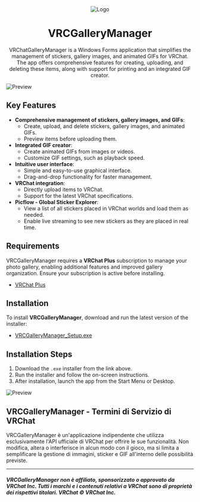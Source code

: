 <div align="center">
<img src="https://i.imgur.com/cQ4t6cy.png" alt="Logo">

# VRCGalleryManager

VRChatGalleryManager is a Windows Forms application that simplifies the management of stickers, gallery images, and animated GIFs for VRChat. The app offers comprehensive features for creating, uploading, and deleting these items, along with support for printing and an integrated GIF creator.

<div align="left">
<img src="https://i.imgur.com/4QJkMDW.png" alt="Preview">

## Key Features

- **Comprehensive management of stickers, gallery images, and GIFs**:
  - Create, upload, and delete stickers, gallery images, and animated GIFs.
  - Preview items before uploading them.
- **Integrated GIF creator**:
  - Create animated GIFs from images or videos.
  - Customize GIF settings, such as playback speed.
- **Intuitive user interface**:
  - Simple and easy-to-use graphical interface.
  - Drag-and-drop functionality for faster management.
- **VRChat integration**:
  - Directly upload items to VRChat.
  - Support for the latest VRChat specifications.
- **Picflow - Global Sticker Explorer**:
  - View a list of all stickers placed in VRChat worlds and load them as needed.
  - Enable live streaming to see new stickers as they are placed in real time.

## Requirements
VRCGalleryManager requires a **VRChat Plus** subscription to manage your photo gallery, enabling additional features and improved gallery organization. Ensure your subscription is active before installing.

- [VRChat Plus](https://vrchat.com/home/subscriptions)

## Installation
To install **VRCGalleryManager**, download and run the latest version of the installer:

- [VRCGalleryManager_Setup.exe](https://github.com/TheIceDragonz/VRCGalleryManager/releases/latest)

## Installation Steps

1. Download the `.exe` installer from the link above.
2. Run the installer and follow the on-screen instructions.
3. After installation, launch the app from the Start Menu or Desktop.

<img src="https://i.imgur.com/rhLl8YY.png" alt="Preview">

## VRCGalleryManager - Termini di Servizio di VRChat

VRCGalleryManager è un'applicazione indipendente che utilizza esclusivamente l'API ufficiale di VRChat per offrire le sue funzionalità. Non modifica, altera o interferisce in alcun modo con il gioco, ma si limita a semplificare la gestione di immagini, sticker e GIF all'interno delle possibilità previste.

---

##### VRCGalleryManager non è affiliato, sponsorizzato o approvato da VRChat Inc. Tutti i marchi e i contenuti relativi a VRChat sono di proprietà dei rispettivi titolari. VRChat © VRChat Inc.
